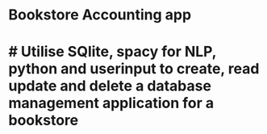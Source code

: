 # Bookstore Accounting app
# # Utilise SQlite, spacy for NLP, python and userinput to create, read update and delete a database management application for a bookstore


